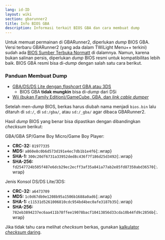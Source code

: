 ```yaml
---
lang: id-ID
layout: wiki
section: gbarunner2
title: Info BIOS GBA
description: Informasi terkait BIOS GBA dan cara membuat dump
---
```


Untuk memuat permainan di GBARunner2, diperlukan *dump* BIOS GBA. Versi terbaru GBARunner2 (yang ada dalam TWiLight Menu++ terkini) sudah ada [BIOS Sumber Terbuka Normatt](https://github.com/Normmatt/gba_bios) di dalamnya. Namun, karena bukan salinan persis, diperlukan *dump* BIOS resmi untuk kompatibilitas lebih baik. BIOS GBA resmi bisa di-*dump* dengan salah satu cara berikut.

### Panduan Membuat Dump

- [GBA/DS/DS Lite dengan *flashcart* GBA atau 3DS](bios-dump)
   - BIOS GBA **tidak mungkin** bisa di-*dump* dari DSi
- [Wii (bukan Family Edition)/GameCube, GBA, dan *link cable dumper*](https://github.com/FIX94/gba-link-cable-dumper)

Setelah men-*dump* BIOS, berkas harus diubah nama menjadi `bios.bin` lalu ditaruh di `sd:/`, di `sd:/gba/`, atau `sd:/_gba/` agar dibaca GBARunner2.

Hasil *dump* BIOS yang benar bisa dipastikan dengan dibandingkan *checksum* berikut:

GBA/GBA SP/Game Boy Micro/Game Boy Player:
- **CRC-32:** `81977335`
- **MD5:** `a860e8c0b6d573d191e4ec7db1b1e4f6`{:.wrap}
- **SHA-1:** `300c20df6731a33952ded8c436f7f186d25d3492`{:.wrap}
- **SHA-256:** `fd2547724b505f487e6dcb29ec2ecff3af35a841a77ab2e85fd87350abd36570`{:.wrap}

Jenis Konsol DS/DS Lite/3DS:
- **CRC-32:** `a6473709`
- **MD5:** `1c0d67db9e1208b95a1506b1688a0ad6`{:.wrap}
- **SHA-1:** `c11531d5261006810cdc954bd4bec0afe3187b35`{:.wrap}
- **SHA-256:** `782eb3894237ec6aa411b78ffee19078bacf10413856d33cda10b44fd9c2856b`{:.wrap}

Jika tidak tahu cara melihat *checksum* berkas, gunakan [kalkulator *checksum* daring](https://emn178.github.io/online-tools/crc32_checksum.html).
